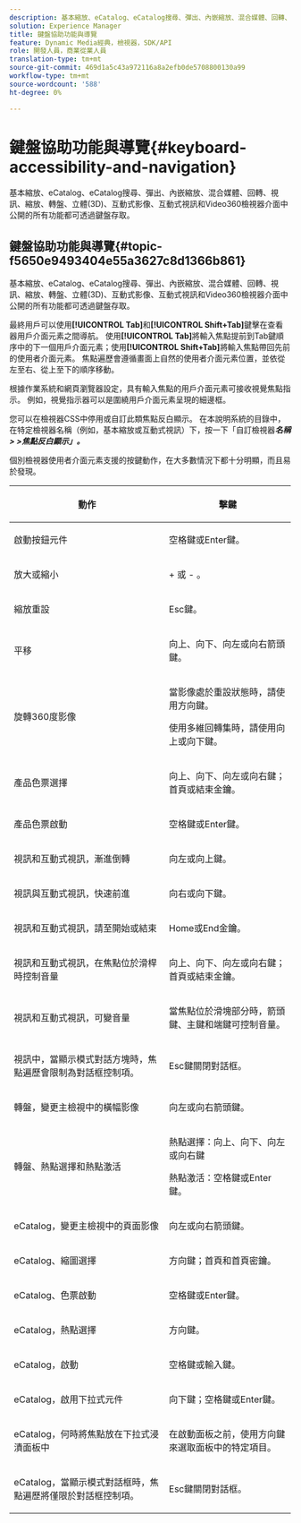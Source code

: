 ```yaml
---
description: 基本縮放、eCatalog、eCatalog搜尋、彈出、內嵌縮放、混合媒體、回轉、視訊、縮放、尺寸(3D)、轉盤、互動式影像、互動式視訊和Video360檢視器介面中公開的所有功能都可透過鍵盤存取。
solution: Experience Manager
title: 鍵盤協助功能與導覽
feature: Dynamic Media經典，檢視器，SDK/API
role: 開發人員，商業從業人員
translation-type: tm+mt
source-git-commit: 469d1a5c43a972116a8a2efb0de5708800130a99
workflow-type: tm+mt
source-wordcount: '588'
ht-degree: 0%

---
```



# 鍵盤協助功能與導覽{#keyboard-accessibility-and-navigation}

基本縮放、eCatalog、eCatalog搜尋、彈出、內嵌縮放、混合媒體、回轉、視訊、縮放、轉盤、立體(3D)、互動式影像、互動式視訊和Video360檢視器介面中公開的所有功能都可透過鍵盤存取。

<!-- Updated June 1, 2020 from https://wiki.corp.adobe.com/pages/viewpage.action?spaceKey=scene7qa&title=s7Viewers%2C+S7SDK%2C+S7OnDemand+Release+Notes - Contact is Sasha -->

## 鍵盤協助功能與導覽{#topic-f5650e9493404e55a3627c8d1366b861}

基本縮放、eCatalog、eCatalog搜尋、彈出、內嵌縮放、混合媒體、回轉、視訊、縮放、轉盤、立體(3D)、互動式影像、互動式視訊和Video360檢視器介面中公開的所有功能都可透過鍵盤存取。

最終用戶可以使用&#x200B;**[!UICONTROL Tab]**&#x200B;和&#x200B;**[!UICONTROL Shift+Tab]**&#x200B;鍵擊在查看器用戶介面元素之間導航。 使用&#x200B;**[!UICONTROL Tab]**&#x200B;將輸入焦點提前到Tab鍵順序中的下一個用戶介面元素；使用&#x200B;**[!UICONTROL Shift+Tab]**&#x200B;將輸入焦點帶回先前的使用者介面元素。 焦點遍歷會遵循畫面上自然的使用者介面元素位置，並依從左至右、從上至下的順序移動。

根據作業系統和網頁瀏覽器設定，具有輸入焦點的用戶介面元素可接收視覺焦點指示。 例如，視覺指示器可以是圍繞用戶介面元素呈現的細邊框。

您可以在檢視器CSS中停用或自訂此類焦點反白顯示。 在本說明系統的目錄中，在特定檢視器名稱（例如，基本縮放或互動式視訊）下，按一下「自訂檢視器&#x200B;***名稱> >**焦點反白顯示**」。***

個別檢視器使用者介面元素支援的按鍵動作，在大多數情況下都十分明顯，而且易於發現。

<table id="table_8C49100412224324BF1DBF7FDFDCCBF8"> 
 <thead> 
  <tr> 
   <th colname="col1" class="entry"> <p>動作 </p> </th> 
   <th colname="col2" class="entry"> <p>擊鍵 </p> </th> 
  </tr> 
 </thead>
 <tbody> 
  <tr> 
   <td colname="col1"> <p>啟動按鈕元件 </p> </td> 
   <td colname="col2"> <p>空格鍵或Enter鍵。 </p> </td> 
  </tr> 
  <tr> 
   <td colname="col1"> <p>放大或縮小 </p> </td> 
   <td colname="col2"> <p> <span class="uicontrol"> + </span> 或 <span class="uicontrol"> - </span>。 </p> </td> 
  </tr> 
  <tr> 
   <td colname="col1"> <p>縮放重設 </p> </td> 
   <td colname="col2"> <p>Esc鍵。 </p> </td> 
  </tr> 
  <tr> 
   <td colname="col1"> <p>平移 </p> </td> 
   <td colname="col2"> <p>向上、向下、向左或向右箭頭鍵。 </p> </td> 
  </tr> 
  <tr> 
   <td colname="col1"> <p>旋轉360度影像 </p> </td> 
   <td colname="col2"> <p>當影像處於重設狀態時，請使用方向鍵。 </p> <p>使用多維回轉集時，請使用向上或向下鍵。 </p> </td> 
  </tr> 
  <tr> 
   <td colname="col1"> <p>產品色票選擇 </p> </td> 
   <td colname="col2"> <p>向上、向下、向左或向右鍵；首頁或結束金鑰。 </p> </td> 
  </tr> 
  <tr> 
   <td colname="col1"> <p>產品色票啟動 </p> </td> 
   <td colname="col2"> <p>空格鍵或Enter鍵。 </p> </td> 
  </tr> 
  <tr> 
   <td colname="col1"> <p>視訊和互動式視訊，漸進倒轉 </p> </td> 
   <td colname="col2"> <p>向左或向上鍵。 </p> </td> 
  </tr> 
  <tr> 
   <td colname="col1"> <p>視訊與互動式視訊，快速前進 </p> </td> 
   <td colname="col2"> <p>向右或向下鍵。 </p> </td> 
  </tr> 
  <tr> 
   <td colname="col1"> <p>視訊和互動式視訊，請至開始或結束 </p> </td> 
   <td colname="col2"> <p>Home或End金鑰。 </p> </td> 
  </tr> 
  <tr> 
   <td colname="col1"> <p>視訊和互動式視訊，在焦點位於滑桿時控制音量 </p> </td> 
   <td colname="col2"> <p>向上、向下、向左或向右鍵；首頁或結束金鑰。 </p> </td> 
  </tr> 
  <tr> 
   <td colname="col1"> <p>視訊和互動式視訊，可變音量 </p> </td> 
   <td colname="col2"> <p>當焦點位於滑塊部分時，箭頭鍵、主鍵和端鍵可控制音量。 </p> </td> 
  </tr> 
  <tr> 
   <td colname="col1"> <p>視訊中，當顯示模式對話方塊時，焦點遍歷會限制為對話框控制項。 </p> </td> 
   <td colname="col2"> <p>Esc鍵關閉對話框。 </p> </td> 
  </tr> 
  <tr> 
   <td colname="col1"> <p>轉盤，變更主檢視中的橫幅影像 </p> </td> 
   <td colname="col2"> <p>向左或向右箭頭鍵。 </p> </td> 
  </tr> 
  <tr> 
   <td colname="col1"> <p>轉盤、熱點選擇和熱點激活 </p> </td> 
   <td colname="col2"> <p>熱點選擇：向上、向下、向左或向右鍵 </p> <p>熱點激活：空格鍵或Enter鍵。 </p> </td> 
  </tr> 
  <tr> 
   <td colname="col1"> <p>eCatalog，變更主檢視中的頁面影像 </p> </td> 
   <td colname="col2"> <p> 向左或向右箭頭鍵。 </p> </td> 
  </tr> 
  <tr> 
   <td colname="col1"> <p>eCatalog、縮圖選擇 </p> </td> 
   <td colname="col2"> <p>方向鍵；首頁和首頁密鑰。 </p> </td> 
  </tr> 
  <tr> 
   <td colname="col1"> <p>eCatalog、色票啟動 </p> </td> 
   <td colname="col2"> <p>空格鍵或Enter鍵。 </p> </td> 
  </tr> 
  <tr> 
   <td colname="col1"> <p>eCatalog，熱點選擇 </p> </td> 
   <td colname="col2"> <p>方向鍵。 </p> </td> 
  </tr> 
  <tr> 
   <td colname="col1"> <p>eCatalog，啟動 </p> </td> 
   <td colname="col2"> <p>空格鍵或輸入鍵。 </p> </td> 
  </tr> 
  <tr> 
   <td colname="col1"> <p>eCatalog，啟用下拉式元件 </p> </td> 
   <td colname="col2"> <p> 向下鍵；空格鍵或Enter鍵。 </p> </td> 
  </tr> 
  <tr> 
   <td colname="col1"> <p>eCatalog，何時將焦點放在下拉式浸漬面板中 </p> </td> 
   <td colname="col2"> <p>在啟動面板之前，使用方向鍵來選取面板中的特定項目。 </p> </td> 
  </tr> 
  <tr> 
   <td colname="col1"> <p>eCatalog，當顯示模式對話框時，焦點遍歷將僅限於對話框控制項。 </p> </td> 
   <td colname="col2"> <p>Esc鍵關閉對話框。 </p> </td> 
  </tr> 
 </tbody> 
</table>

